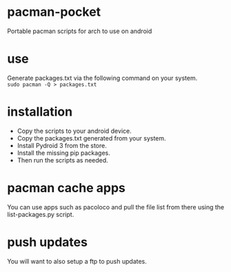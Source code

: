 # pacman-pocket
Portable pacman scripts for arch to use on android

# use
Generate packages.txt via the following command on your system.  
``` sudo pacman -Q > packages.txt ```

# installation
* Copy the scripts to your android device.   
* Copy the packages.txt generated from your system.  
* Install Pydroid 3 from the store.   
* Install the missing pip packages.   
* Then run the scripts as needed.  

# pacman cache apps
You can use apps such as pacoloco and pull the file list from there using the list-packages.py script.  

# push updates
You will want to also setup a ftp to push updates.  
